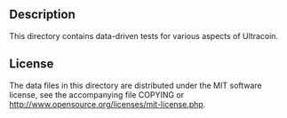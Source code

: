 Description
------------

This directory contains data-driven tests for various aspects of Ultracoin.

License
--------

The data files in this directory are distributed under the MIT software
license, see the accompanying file COPYING or
http://www.opensource.org/licenses/mit-license.php.

